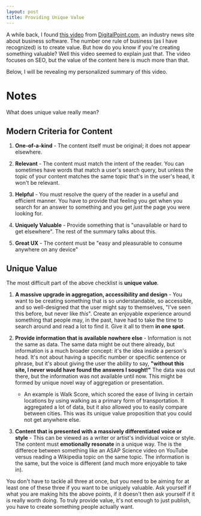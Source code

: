 ```yaml
---
layout: post
title: Providing Unique Value
---
```


A while back, I found [this video](http://moz.com/blog/how-to-provide-unique-value-in-your-content-whiteboard-friday) from [DigitalPoint.com](http://moz.com/blog/how-to-provide-unique-value-in-your-content-whiteboard-friday), an industry news site about business software. The number one rule of business (as I have recognized) is to create value. But how do you know if you're creating something valuable? Well this video seemed to explain just that. The video focuses on SEO, but the value of the content here is much more than that.

Below, I will be revealing my personalized summary of this video.

# Notes

What does unique value really mean?

## Modern Criteria for Content

1. **One-of-a-kind** - The content itself must be original; it does not appear elsewhere.

2. **Relevant** - The content must match the intent of the reader. You can sometimes have words that match a user's search query, but unless the topic of your content matches the same topic that's in the user's head, it won't be relevant.

3. **Helpful** - You must resolve the query of the reader in a useful and efficient manner. You have to provide that feeling you get when you search for an answer to something and you get *just* the page you were looking for.

4. **Uniquely Valuable** - Provide something that is "unavailable or hard to get elsewhere". The rest of the summary talks about this.

5. **Great UX** - The content must be "easy and pleasurable to consume anywhere on any device"

## Unique Value

The most difficult part of the above checklist is **unique value**.

1. **A massive upgrade in aggregation, accessibility and design** - You want to be creating something that is so understandable, so accessible, and so well-designed that the user might say to themselves, "I've seen this before, but never like *this*". Create an enjoyable experience around something that people may, in the past, have had to take the time to search around and read a lot to find it. Give it all to them **in one spot**.

2. **Provide information that is available nowhere else** - Information is not the same as data. The same data might be out there already, but information is a much broader concept: it's the idea inside a person's head. It's not about having a specific number or specific sentence or phrase, but it's about giving the user the ability to say, **"without this site, I never would have found the answers I sought!"** The data was out there, but the information was not available until now. This might be formed by unique novel way of aggregation or presentation. 
	- An example is Walk Score, which scored the ease of living in certain locations by using walking as a primary form of transportation. It aggregated a lot of data, but it also allowed you to easily compare between cities. This was its unique value proposition that you could not get anywhere else.

3. **Content that is presented with a massively differentiated voice or style** - This can be viewed as a writer or artist's individual voice or style. The content must **emotionally resonate** in a unique way. The is the differece between something like an ASAP Science video on YouTube versus reading a Wikipedia topic on the same topic. The information is the same, but the voice is different (and much more enjoyable to take in).

You don't have to tackle all three at once, but you need to be aiming for at least one of these three if you want to be uniquely valuable. Ask yourself if what you are making hits the above points, if it doesn't then ask yourself if it is really worth doing. To truly provide value, it's not enough to just publish, you have to create something people actually want.